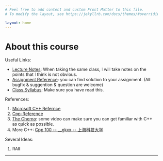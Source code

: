 ```yaml
---
# Feel free to add content and custom Front Matter to this file.
# To modify the layout, see https://jekyllrb.com/docs/themes/#overriding-theme-defaults

layout: home
---
```


<h1>About this course</h1>

Useful Links:

- [Lecture Notes](cato.markdown): When taking the same class, I will take notes on the points that I think is not obvious.
- [Assignment Reference](aref.markdown): you can find solution to your assignment. (All bugfix & suggention & question are welcome)
- [Class Syllabus](about.markdown): Make sure you have read this.

References:

1. [Microsoft C++ Refernce](https://learn.microsoft.com/zh-cn/cpp/cpp/)
2. [Cpp-Reference](https://en.cppreference.com/w/cpp)
3. [The Cherno](https://www.bilibili.com/video/BV1gk4y1r7UH): some video can make sure you can get familiar with C++ as quick as possible.
4. More C++: [Cpp 100 -- __gkxx -- 上海科技大学](https://space.bilibili.com/1656746432/video)

Several Ideas:

1. RAII

---
